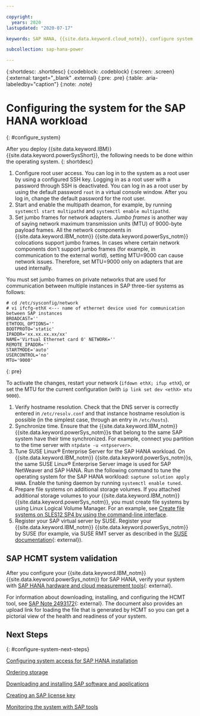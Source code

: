 ```yaml
---

copyright:
  years: 2020
lastupdated: "2020-07-17"

keywords: SAP HANA, {{site.data.keyword.cloud_notm}}, configure system, SAP HANA workload

subcollection: sap-hana-power

---
```


{:shortdesc: .shortdesc}
{:codeblock: .codeblock}
{:screen: .screen}
{:external: target="_blank" .external}
{:pre: .pre}
{:table: .aria-labeledby="caption"}
{:note: .note}

# Configuring the system for the SAP HANA workload
{: #configure_system}

After you deploy {{site.data.keyword.IBM}} {{site.data.keyword.powerSysShort}}, the following needs to be done within the operating system.
{: shortdesc}

1. Configure root user access. You can log in to the system as a root user by using a configured SSH key. Logging in as a root user with a password through SSH is deactivated. You can log in as a root user by using the default password `root` in a virtual console window. After you log in, change the default password for the root user.
1. Start and enable the multipath deamon, for example, by running `systemctl start multipathd` and `systemctl enable multipathd`.
1. Set jumbo frames for network adapters. _Jumbo frames_ is another way of saying network maximum transmission units (MTU) of 9000-byte payload frames. All the network components in {{site.data.keyword.IBM_notm}} {{site.data.keyword.powerSys_notm}} colocations support jumbo frames. In cases where certain network components don't support jumbo frames (for example, in communication to the external world), setting MTU=9000 can cause network issues. Therefore, set MTU=9000 only on adapters that are used internally.

  You must set jumbo frames on private networks that are used for communication between multiple instances in SAP three-tier systems as follows:

  ```
  # cd /etc/sysconfig/network
  # vi ifcfg-ethX <--- name of ethernet device used for communication between SAP instances
  BROADCAST=''
  ETHTOOL_OPTIONS=''
  BOOTPROTO='static'
  IPADDR='xx.xx.xx.xx/xx'
  NAME='Virtual Ethernet card 0' NETWORK=''
  REMOTE_IPADDR=''
  STARTMODE='auto'
  USERCONTROL='no'
  MTU='9000'
  ```
  {: pre}
  
  To activate the changes, restart your network (`ifdown ethX; ifup ethX`), or set the MTU for the current configuration (with `ip link set dev <ethX> mtu 9000`).
1. Verify hostname resolution. Check that the DNS server is correctly entered in `/etc/resolv.conf` and that instance hostname resolution is possible (in the simplest case, through an entry in `/etc/hosts`).
1. Synchronize time. Ensure that the {{site.data.keyword.IBM_notm}} {{site.data.keyword.powerSys_notm}}s that belong to the same SAP system have their time synchronized. For example, connect you partition to the time server with `ntpdate -u <ntpserver>`.
1. Tune SUSE Linux&reg; Enterprise Server for the SAP HANA workload. On {{site.data.keyword.IBM_notm}} {{site.data.keyword.powerSys_notm}}s, the same SUSE Linux&reg; Enterprise Server image is used for SAP NetWeaver and SAP HANA. Run the following command to tune the operating system for the SAP HANA workload: `saptune solution apply HANA`. Enable the tuning daemon by running `systemctl enable tuned`.
1. Prepare file systems on additional storage volumes. If you attached additional storage volumes to your {{site.data.keyword.IBM_notm}} {{site.data.keyword.powerSys_notm}}, you must create file systems by using Linux Logical Volume Manager. For an example, see [Create file systems on SLES12 SP4 by using the command-line interface](/docs/sap-hana-power?topic=sap-hana-power-create_file_systems).
1. Register your SAP virtual server by SUSE. Register your {{site.data.keyword.IBM_notm}} {{site.data.keyword.powerSys_notm}} by SUSE (for example, via SUSE RMT server as described in the [SUSE documentation](https://documentation.suse.com/sles/15-SP1/html/SLES-all/cha-rmt-client.html){: external}).

## SAP HCMT system validation

After you configure your {{site.data.keyword.IBM_notm}} {{site.data.keyword.powerSys_notm}} for SAP HANA, verify your system with [SAP HANA hardware and cloud measurement tools](https://help.sap.com/viewer/02bb1e64c2ae4de7a11369f4e70a6394/2.0/en-US){: external}.

For information about downloading, installing, and configuring the HCMT tool, see [SAP Note 2493172](https://launchpad.support.sap.com/#/notes/2493172){: external}. The document also provides an upload link for loading the file that is generated by HCMT so you can get a pictorial view of the health and readiness of your system.

## Next Steps
{: #configure-system-next-steps}

[Configuring system access for SAP HANA installation](/docs/sap-hana-power?topic=sap-hana-power-configure_access)

[Ordering storage](/docs/sap-hana-power?topic=sap-hana-power-manage_order_storage)

[Downloading and installing SAP software and applications](/docs/sap-hana-power?topic=sap-hana-power-download_and_install)

[Creating an SAP license key](/docs/sap-hana-power?topic=sap-hana-power-create_key)

[Monitoring the system with SAP tools](/docs/sap-hana-power?topic=sap-hana-power-monitoring)